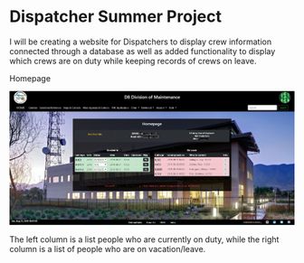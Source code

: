 # Dispatcher Summer Project

I will be creating a website for Dispatchers to display crew information connected through a database as well as added functionality to display which crews are on duty while keeping records of crews on leave. 

Homepage

![](images/homepage.JPG)

The left column is a list people who are currently on duty, while the right column is a list of people who are on vacation/leave.
